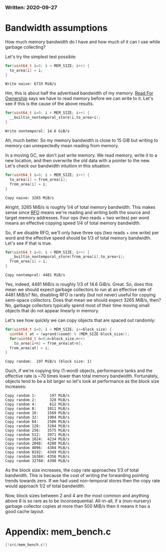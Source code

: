 <h3>Written: 2020-09-27</h3>

# Bandwidth assumptions

How much memory bandwidth do I have and how much of it can I use while garbage collecting?

Let's try the simplest test possible:
```c
for(uint64_t i=0; i < MEM_SIZE; i++) {
  to_area[i] = i;
}
```
```
Write naive: 6733 MiB/s
```

Hm, this is about half the advertised bandwidth of my memory. [Read For Ownership](https://en.wikipedia.org/wiki/MESI_protocol#Read_For_Ownership) says we have to read memory before we can write to it. Let's see if this is the cause of the above results.

```c
for(uint64_t i=0; i < MEM_SIZE; i++) {
  __builtin_nontemporal_store(i,to_area+i);
}
```
```
Write nontemporal: 14.6 GiB/s
```

Ah, much better. So my memory bandwidth is close to 15 GiB but writing to memory can unexpectedly mean reading from memory.

In a moving GC, we don't just write memory. We read memory, write it to a new location, and then overwrite the old data with a pointer to the new. Let's check our bandwidth intuition in this situation:

```c
for(uint64_t i=0; i < MEM_SIZE; i++) {
  to_area[i] = from_area[i];
  from_area[i] = i;
}
```
```
Copy naive: 3265 MiB/s
```

Alright, 3265 MiB/s is roughly 1/4 of total memory bandwidth. This makes sense since [RFO](https://en.wikipedia.org/wiki/MESI_protocol#Read_For_Ownership) means we're reading and writing both the source and target memory addresses. Four ops (two reads + two writes) per word means an effective copying speed 1/4 of total memory bandwidth.

So, if we disable RFO, we'll only have three ops (two reads + one write) per word and the effective speed should be 1/3 of total memory bandwidth. Let's see if that is true.

```c
for(uint64_t i=0; i < MEM_SIZE; i++) {
  __builtin_nontemporal_store(from_area[i],to_area+i);
  from_area[i] = i;
}
```
```
Copy nontempral: 4481 MiB/s
```

Yes, indeed, 4481 MiB/s is roughly 1/3 of 14.6 GiB/s. Great. So, does this mean we should expect garbage collectors to run at an effective rate of 4481 MiB/s? No, disabling RFO is rarely (but not never) useful for copying semi-space collectors. Does that mean we should expect 3265 MiB/s, then? No, garbage collectors typically spend most of their time moving small objects that do not appear linearly in memory.

Let's see how quickly we can copy objects that are spaced out randomly:

```c
for(uint64_t i=0; i < MEM_SIZE; i+=block_size) {
  uint64_t at = (wyrand(&seed) % (MEM_SIZE-block_size));
  for(uint64_t n=0;n<block_size;n++)
    to_area[i+n] = from_area[at+n];
  from_area[at] = i;
}
```
```
Copy random:  197 MiB/s (block size: 1)
```

Ouch, if we're copying tiny (1-word) objects, performance tanks and the effective rate is ~70 times lower than total memory bandwidth. Fortunately, objects tend to be a bit larger so let's look at performance as the block size increases:

```
Copy random 1:      197 MiB/s
Copy random 2:      328 MiB/s
Copy random 4:      612 MiB/s
Copy random 8:     1011 MiB/s
Copy random 16:    1569 MiB/s
Copy random 32:    1904 MiB/s
Copy random 64:    2506 MiB/s
Copy random 128:   3104 MiB/s
Copy random 256:   3575 MiB/s
Copy random 512:   3971 MiB/s
Copy random 1024:  4234 MiB/s
Copy random 2048:  4200 MiB/s
Copy random 4096:  4304 MiB/s
Copy random 8192:  4349 MiB/s
Copy random 16384: 4356 MiB/s
Copy random 32768: 4398 MiB/s
```

As the block size increases, the copy rate approaches 1/3 of total bandwidth. This is because the cost of writing the forwarding pointing trends towards zero. If we had used non-temporal stores then the copy rate would approach 1/2 of total bandwidth.

Now, block sizes between 2 and 4 are the most common and anything above 8 is so rare as to be inconsequential. All-in-all, if a (non-nursery) garbage collector copies at more than 500 MiB/s then it means it has a good cache layout.


# Appendix: mem_bench.c

```c
{!src/mem_bench.c!}
```
